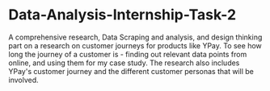 # Data-Analysis-Internship-Task-2
A comprehensive research, Data Scraping and analysis, and design thinking part on a research on customer journeys for products like YPay. To see how long the journey of a customer is - finding out relevant data points from online, and using them for my case study. The research also includes YPay's customer journey and the different customer personas that will be involved. 
